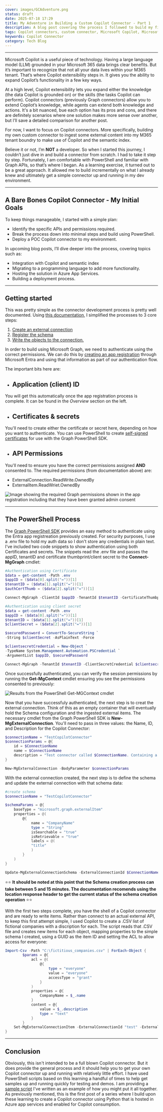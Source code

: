 ```yaml
---
cover: images/GCAdventure.png
status: draft
date: 2025-07-18 17:29
title: My Adventure in Building a Custom Copilot Connector - Part 1
description: A blog post covering the process I followed to build my first custom Copilot connector.
tags: Copilot connectors, custom connector, Microsoft Copilot, Microsoft Graph, PowerShell
keywords: Copilot Connector
category: Tech Blog
---
```


***

Microsoft Copilot is a useful piece of technology. Having a large language model (LLM) grounded in your Microsoft 365 data brings clear benefits. But it’s important to recognize that not all your data lives within your M365 tenant. That’s where Copilot extensibility steps in. It gives you the ability to expand Copilot’s functionality in a few key ways.

At a high level, Copilot extensibility lets you expand either the knowledge (the data Copilot is grounded on) or the skills (the tasks Copilot can perform). Copilot connectors (previously Graph connectors) allow you to extend Copilot’s knowledge, while agents can extend both knowledge and actions. It's a bit nuanced, bue each option has its pros and cons, and there are definitely scenarios where one solution makes more sense over another, but I’ll save a detailed comparison for another post.

For now, I want to focus on Copilot connectors. More specifically, building my own custom connector to ingest some external content into my M365 tenant boundry to make use of Copilot and the semantic index.

Believe it or not, I’m **NOT** a developer. So when I started this journey, I couldn’t just dive in and build a connector from scratch. I had to take it step by step. Fortunately, I am comfortable with PowerShell and familiar with Graph APIs, so that’s where I began. As a learning exercise, it turned out to be a great approach. It allowed me to build incrementally on what I already knew and ultimately get a simple connector up and running in my dev environment.

***

## A  Bare Bones Copilot Connector - My Initial Goals

To keep things manageable, I started with a simple plan:

- Identify the specific APIs and permissions required.
- Break the process down into minimal steps and build using PowerShell.
- Deploy a POC Copilot connector to my environment.

In upcoming blog posts, I’ll dive deeper into the process, covering topics such as:

- Integration with Copilot and semantic index
- Migrating to a programming language to add more functionality.
- Hosting the solution in Azure App Services.
- Building a deployment process.

***

## Getting started

This was pretty simple as the connector development process is pretty well documented. Using [this documentation](https://learn.microsoft.com/graph/connecting-external-content-build-quickstart), I simplified the processes to 3 core steps:

1. [Create an external connection](https://learn.microsoft.com/graph/api/externalconnectors-external-post-connections?view=graph-rest-1.0&tabs=http)
2. [Register the schema](https://learn.microsoft.com/graph/api/externalconnectors-externalconnection-patch-schema?view=graph-rest-1.0&tabs=http)
3. [Write the objects to the connection.](https://learn.microsoft.com/graph/api/externalconnectors-externalconnection-put-items?view=graph-rest-1.0&tabs=http)

In order to build using Microsoft Graph, we need to authenticate using the correct permissions. We can do this by [creating an app registration](https://learn.microsoft.com/entra/identity-platform/quickstart-register-app?tabs=certificate%2Cexpose-a-web-api) through Microsoft Entra and using that information as part of our authentication flow.

The important bits here are:

- ## Application (client) ID

You will get this automatically once the app registration process is complete. It can be found in the *Overview* section on the left.

- ## Certificates & secrets

You'll need to create either the certificate or secret here, depending on how you want to authenticate. You can use PowerShell to create [self-signed certificates](https://learn.microsoft.com/powershell/module/pki/new-selfsignedcertificate?view=windowsserver2025-ps) for use with the Graph PowerShell SDK.

- ## API Permissions

You'll need to ensure you have the correct permissions assigned **AND** consented to. The required permissions (from documentation above) are:

- ExternalConnection.ReadWrite.OwnedBy
- ExternalItem.ReadWriet.OwnedBy

![Image showing the required Graph permissions shown in the app registration including that they have been granted admin consent]({attach}/images/1-perms.png)

***

## The PowerShell Process

The [Graph PowerShell SDK](https://learn.microsoft.com/powershell/microsoftgraph/installation?view=graph-powershell-1.0) provides an easy method to authenticate using the Entra app registreation previously created. For security purposes, I use a .env file to hold my auth data so I don't store any credentials in plain text. I've included two code snippets to show authentication using both Certificates and secrets. The snippets read the .env file and passes the appID, tenantID and certificate thumbprint/client secret to the **Connect-MgGraph** cmdlet:

```PowerShell
#Authentication using Certificate
$data = get-content -Path .env
$appID = ($data[0].split("="))[1]
$tenantID = ($data[1].split("="))[1]
$authCertThumb = ($data[2].split("="))[1]

Connect-MgGraph -ClientId $appID -TenantId $tenantID -CertificateThumbprint $authCertThumb -nowelcome
```

```PowerShell
#Authentication using client secret
$data = get-content -Path .env
$appID = ($data[0].split("="))[1]
$tenantID = ($data[1].split("="))[1]
$clientSecret = ($data[2].split("="))[1]

$securedPassword = ConvertTo-SecureString `
-String $clientSecret -AsPlainText -Force

$clientsecretCredential = New-Object `
-TypeName System.Management.Automation.PSCredential `
-ArgumentList $appID, $securedPassword

Connect-MgGraph -TenantId $tenantID -ClientSecretCredential $clientsecretCredential -nowelcome
```

Once successfully authenticated, you can verify the session permissions by running the **Get-MgContext** cmdlet ensuring you see the permissions consented to previously:

![Results from the PowerShell Get-MGContext cmdlet]({attach}/images/1-get_mgcontext.png)

Now that you have successfuly authenticated, the next step is to creat the external connection. Think of this as an empty container that will eventually hold the Schema configuration and the ingested external items. The necessary cmdlet from the Graph PowerShell SDK is **New-MgExternalConnection**. You'll need to pass in three values: the Name, ID, and Description for the Copilot Connector:

``` PowerShell
$connectionName = "TestCopilotConnector"
$connectionParams = @{
    id = $ConnectionName
    name = $ConnectionName
    description = "Test connector called $ConnectionName. Containing a list of company names."
}

New-MgExternalConnection -BodyParameter $connectionParams
```

With the external connection created, the next step is to define the schema and update the external connection with that schema data:

```PowerShell
#create schema
$connectionName = "TestCopilotConnector"

$schemaParams = @{
    baseType = "microsoft.graph.externalItem"
    properties = @(
        @{
            name = "CompanyName"
            type = "String"
            isSearchable = "true"
            isRetrievable = "true"
            labels = @(
            "title"
            )
        }
    )
}

Update-MgExternalConnectionSchema -ExternalConnectionId $ConnectionName -BodyParameter $schemaParams
```

⭐⭐ **It should be noted at this point that the Schema creation process can take between 5 and 15 minutes. The documentation recomends using the location response header to get the current status of the schema creation operation** ⭐⭐

With the first two steps complete, you have the shell of a Copilot connector and are ready to write items. Rather than connect to an actual external API, to keep this first attempt simple, I used Copilot to create a .CSV list of fictional companies with a discription for each. The script reads that .CSV file and creates new items for each object, mapping properties to the simple schema I created, using a GUID as the item ID and setting the ACL to allow access for everyone:

```PowerShell
Import-Csv -Path "C:\fictitious_companies.csv" | ForEach-Object {
        $params = @{
            acl = @(
                @{
                    type = "everyone"
                    value = "everyone"
                    accessType = "grant"
                }
            )
            properties = @{
                CompanyName = $_.name
            }
            content = @{
                value = $_.description
                type = "text"
            }
        }
    Set-MgExternalConnectionItem -ExternalConnectionId "test" -ExternalItemId (New-Guid) -BodyParameter $params
}
```

***

## Conclusion

Obviously, this isn't intended to be a full blown Copilot connector. But it does provide the general process and it should help you to get your own Copilot connector up and running with relatively little effort. I have used PowerShell scripts based on this learning a handful of times to help get samples up and running quickly for testing and demos. I am providing a [sample script](https://github.com/mattckrause/MSGraph/tree/Main/ExternalItems) I've written as an example of how you might put it all together. As previously mentioned, this is the first post of a series where I build upon these learning to create a Copilot connector using Python that is hosted in Azure app services and enabled for Copilot consumption.
